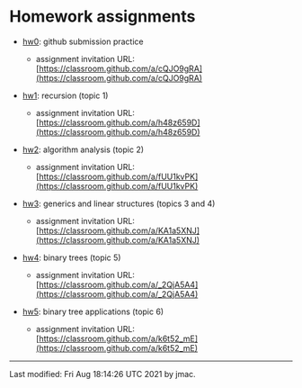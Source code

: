 # Homework assignments

* [hw0](hw0.docx): github submission practice
  - assignment invitation URL: [https://classroom.github.com/a/cQJO9gRA](https://classroom.github.com/a/cQJO9gRA)
* [hw1](hw1.docx): recursion (topic 1)
  - assignment invitation URL: [https://classroom.github.com/a/h48z659D](https://classroom.github.com/a/h48z659D)
* [hw2](hw2.docx): algorithm analysis (topic 2)
  - assignment invitation URL: [https://classroom.github.com/a/fUU1kvPK](https://classroom.github.com/a/fUU1kvPK)
* [hw3](hw3.docx): generics and linear structures (topics 3 and 4)
  - assignment invitation URL: [https://classroom.github.com/a/KA1a5XNJ](https://classroom.github.com/a/KA1a5XNJ)

* [hw4](hw4.docx): binary trees (topic 5)
  - assignment invitation URL: [https://classroom.github.com/a/_2QjA5A4](https://classroom.github.com/a/_2QjA5A4)

* [hw5](hw5.docx): binary tree applications (topic 6)
  - assignment invitation URL: [https://classroom.github.com/a/k6t52_mE](https://classroom.github.com/a/k6t52_mE)


<!---
* [hw6](hw6.docx): sorting (topic 7)
  - assignment invitation URL: []()
* [hw7](hw7.docx): hashing (topic 8)
  - assignment invitation URL: []()
* [hw8](hw8.docx): functional programming (topic 9)
  - assignment invitation URL: []()
* [hw9](hw9.docx): graphs (topic 10)
  - assignment invitation URL: []()
-->

----
Last modified: Fri Aug 18:14:26 UTC 2021 by jmac.
